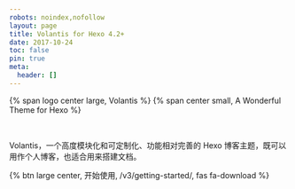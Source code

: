 ```yaml
---
robots: noindex,nofollow
layout: page
title: Volantis for Hexo 4.2+
date: 2017-10-24
toc: false
pin: true
meta:
  header: []
---
```


<p>
{% span logo center large, Volantis %}
{% span center small, A Wonderful Theme for Hexo %}
</p>
<br>

Volantis，一个高度模块化和可定制化、功能相对完善的 Hexo 博客主题，既可以用作个人博客，也适合用来搭建文档。

{% btn large center, 开始使用, /v3/getting-started/, fas fa-download %}
